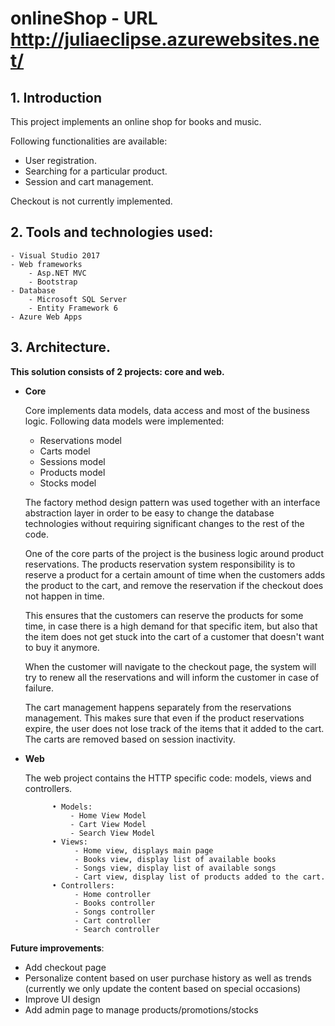 # onlineShop - URL http://juliaeclipse.azurewebsites.net/

**1. Introduction**
----

This project implements an online shop for books and music.

Following functionalities are available:

- User registration.
- Searching for a particular product.
- Session and cart management. 

Checkout is not currently implemented.

**2. Tools and technologies used**:
----
	- Visual Studio 2017
	- Web frameworks
		- Asp.NET MVC
		- Bootstrap
	- Database
		- Microsoft SQL Server
		- Entity Framework 6
	- Azure Web Apps
	
	
**3. Architecture**. 
------
**This solution consists of 2 projects: core and web.**
	
* **Core**

	Core implements data models, data access and most of the business logic.
	Following data models were implemented:
	- Reservations model
	- Carts model
	- Sessions model
	- Products model
	- Stocks model
	
	The factory method design pattern was used together with an interface abstraction layer in order to be easy to change the database technologies without requiring significant changes to the rest of the code.
	
	One of the core parts of the project is the business logic around product reservations. The products reservation system responsibility is to reserve a product for a certain amount of time when the customers adds the product to the cart, and remove the reservation if the checkout does not happen in time. 
	
	This ensures that the customers can reserve the products for some time, in case there is a high demand for that specific item, but also that the item does not get stuck into the cart of a customer that doesn't want to buy it anymore.
	
	When the customer will navigate to the checkout page, the system will try to renew all the reservations and will inform the customer in case of failure.
	
	The cart management happens separately from the reservations management. This makes sure that even if the product reservations expire, the user does not lose track of the items that it added to the cart. The carts are removed based on session inactivity.
	
* **Web** 

	The web project contains the HTTP specific code: models, views and controllers.
	
			• Models:
				- Home View Model
				- Cart View Model
				- Search View Model
			• Views: 
				 - Home view, displays main page  
				 - Books view, display list of available books
				 - Songs view, display list of available songs
				 - Cart view, display list of products added to the cart. 
			• Controllers:
				 - Home controller
				 - Books controller
				 - Songs controller
				 - Cart controller
				 - Search controller
				
**Future improvements**:

* Add checkout page
* Personalize content based on user purchase history as well as trends (currently we only update the content based on special occasions)
* Improve UI design
* Add admin page to manage products/promotions/stocks

